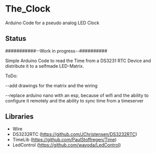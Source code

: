 # The_Clock
Arduino Code for a pseudo analog LED Clock

## Status

###########--Work in progress--##########

Simple Arduino Code to read the Time from a DS3231 RTC Device and
distribute it to a selfmade LED-Matrix.

ToDo:

--add drawings for the matrix and the wiring

--replace arduino nano with an esp, because of wifi and the ability to configure it remotely
 and the ability to sync time from a timeserver

## Libraries

- Wire
- DS3232RTC (https://github.com/JChristensen/DS3232RTC)
- TimeLib (https://github.com/PaulStoffregen/Time)
- LedControl (https://github.com/wayoda/LedControl)
